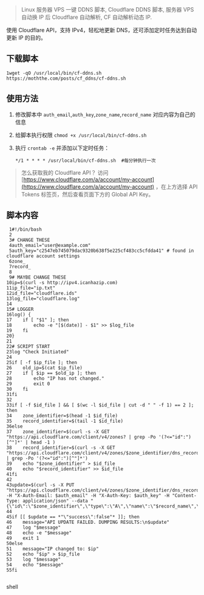 > Linux 服务器 VPS 一键 DDNS 脚本, Cloudflare DDNS 脚本, 服务器 VPS 自动换 IP 后 Cloudflare 自动解析, CF 自动解析动态 IP.

使用 Cloudflare API，支持 IPv4，轻松地更新 DNS，还可添加定时任务达到自动更新 IP 的目的。

下载脚本[](#下载脚本)
-------------

```
1wget -qO /usr/local/bin/cf-ddns.sh https://moththe.com/posts/cf_ddns/cf-ddns.sh

```

使用方法[](#使用方法)
-------------

1. 修改脚本中 `auth_email`,`auth_key`,`zone_name`,`record_name` 对应内容为自己的信息

2. 给脚本执行权限 `chmod +x /usr/local/bin/cf-ddns.sh`

3. 执行 `crontab -e` 并添加以下定时任务：

   ```
   */1 * * * * /usr/local/bin/cf-ddns.sh  #每分钟执行一次
   ```

   

> 怎么获取我的 Cloudflare API？ 访问 [https://www.cloudflare.com/a/account/my-account](https://www.cloudflare.com/a/account/my-account) ，在上方选择 API Tokens 标签页，然后查看页面下方的 Global API Key。

脚本内容[](#脚本内容)
-------------

```
 1#!/bin/bash
 2
 3# CHANGE THESE
 4auth_email="user@example.com"
 5auth_key="c2547eb745079dac9320b638f5e225cf483cc5cfdda41" # found in cloudflare account settings
 6zone_
 7record_
 8
 9# MAYBE CHANGE THESE
10ip=$(curl -s http://ipv4.icanhazip.com)
11ip_file="ip.txt"
12id_file="cloudflare.ids"
13log_file="cloudflare.log"
14
15# LOGGER
16log() {
17    if [ "$1" ]; then
18        echo -e "[$(date)] - $1" >> $log_file
19    fi
20}
21
22# SCRIPT START
23log "Check Initiated"
24
25if [ -f $ip_file ]; then
26    old_ip=$(cat $ip_file)
27    if [ $ip == $old_ip ]; then
28        echo "IP has not changed."
29        exit 0
30    fi
31fi
32
33if [ -f $id_file ] && [ $(wc -l $id_file | cut -d " " -f 1) == 2 ]; then
34    zone_identifier=$(head -1 $id_file)
35    record_identifier=$(tail -1 $id_file)
36else
37    zone_identifier=$(curl -s -X GET "https://api.cloudflare.com/client/v4/zones? | grep -Po '(?<="id":")[^"]*' | head -1 )
38    record_identifier=$(curl -s -X GET "https://api.cloudflare.com/client/v4/zones/$zone_identifier/dns_records?  | grep -Po '(?<="id":")[^"]*')
39    echo "$zone_identifier" > $id_file
40    echo "$record_identifier" >> $id_file
41fi
42
43update=$(curl -s -X PUT "https://api.cloudflare.com/client/v4/zones/$zone_identifier/dns_records/$record_identifier" -H "X-Auth-Email: $auth_email" -H "X-Auth-Key: $auth_key" -H "Content-Type: application/json" --data "{\"id\":\"$zone_identifier\",\"type\":\"A\",\"name\":\"$record_name\",\"content\":\"$ip\"}")
44
45if [[ $update == *"\"success\":false"* ]]; then
46    message="API UPDATE FAILED. DUMPING RESULTS:\n$update"
47    log "$message"
48    echo -e "$message"
49    exit 1 
50else
51    message="IP changed to: $ip"
52    echo "$ip" > $ip_file
53    log "$message"
54    echo "$message"
55fi


```

shell